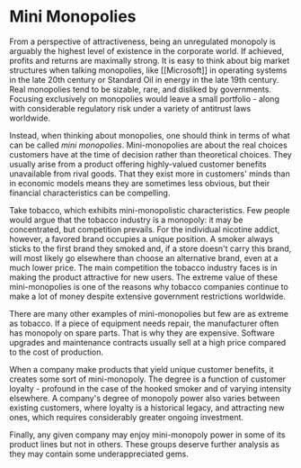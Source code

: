 # Mini Monopolies
From a perspective of attractiveness, being an unregulated monopoly is arguably the highest level of existence in the corporate world. If achieved, profits and returns are maximally strong. It is easy to think about big market structures when talking monopolies, like [[Microsoft]] in operating systems in the late 20th century or Standard Oil in energy in the late 19th century. Real monopolies tend to be sizable, rare, and disliked by governments. Focusing exclusively on monopolies would leave a small portfolio - along with considerable regulatory risk under a variety of antitrust laws worldwide.

Instead, when thinking about monopolies, one should think in terms of what can be called *mini monopolies*. Mini-monopolies are about the real choices customers have at the time of decision rather than theoretical choices. They usually arise from a product offering highly-valued customer benefits unavailable from rival goods. That they exist more in customers' minds than in economic models means they are sometimes less obvious, but their financial characteristics can be compelling. 

Take tobacco, which exhibits mini-monopolistic characteristics. Few people would argue that the tobacco industry is a monopoly: it may be concentrated, but competition prevails. For the individual nicotine addict, however, a favored brand occupies a unique position. A smoker always sticks to the first brand they smoked and, if a store doesn't carry this brand, will most likely go elsewhere than choose an alternative brand, even at a much lower price. The main competition the tobacco industry faces is in making the product attractive for new users. The extreme value of these mini-monopolies is one of the reasons why tobacco companies continue to make a lot of money despite extensive government restrictions worldwide. 

There are many other examples of mini-monopolies but few are as extreme as tobacco. If a piece of equipment needs repair, the manufacturer often has monopoly on spare parts. That is why they are expensive.  Software upgrades and maintenance contracts usually sell at a high price compared to the cost of production.

When a company make products that yield unique customer benefits, it creates some sort of mini-monopoly. The degree is a function of customer loyalty - profound in the case of the hooked smoker and of varying intensity elsewhere. A company's degree of monopoly power also varies between existing customers, where loyalty is a historical legacy, and attracting new ones, which requires considerably greater ongoing investment.

Finally, any given company may enjoy mini-monopoly power in some of its product lines but not in others. These groups deserve further analysis as they may contain some underappreciated gems.
